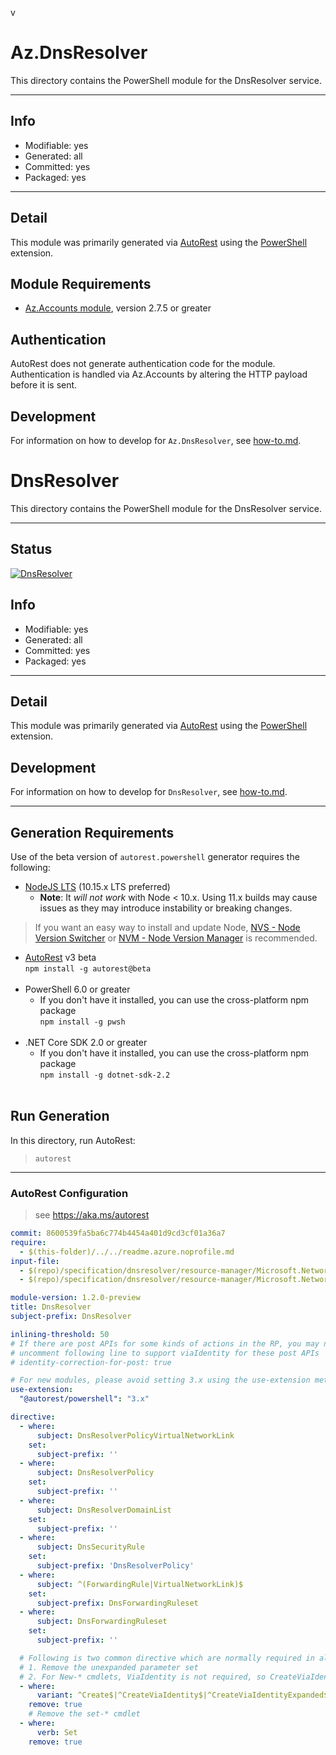 v

<!-- region Generated -->
# Az.DnsResolver
This directory contains the PowerShell module for the DnsResolver service.

---
## Info
- Modifiable: yes
- Generated: all
- Committed: yes
- Packaged: yes

---
## Detail
This module was primarily generated via [AutoRest](https://github.com/Azure/autorest) using the [PowerShell](https://github.com/Azure/autorest.powershell) extension.

## Module Requirements
- [Az.Accounts module](https://www.powershellgallery.com/packages/Az.Accounts/), version 2.7.5 or greater

## Authentication
AutoRest does not generate authentication code for the module. Authentication is handled via Az.Accounts by altering the HTTP payload before it is sent.

## Development
For information on how to develop for `Az.DnsResolver`, see [how-to.md](how-to.md).
<!-- endregion -->

<!-- region Generated -->
# DnsResolver
This directory contains the PowerShell module for the DnsResolver service.

---
## Status
[![DnsResolver](https://img.shields.io/powershellgallery/v/DnsResolver.svg?style=flat-square&label=DnsResolver "DnsResolver")](https://www.powershellgallery.com/packages/DnsResolver/)

## Info
- Modifiable: yes
- Generated: all
- Committed: yes
- Packaged: yes

---
## Detail
This module was primarily generated via [AutoRest](https://github.com/Azure/autorest) using the [PowerShell](https://github.com/Azure/autorest.powershell) extension.

## Development
For information on how to develop for `DnsResolver`, see [how-to.md](how-to.md).

---
## Generation Requirements
Use of the beta version of `autorest.powershell` generator requires the following:
- [NodeJS LTS](https://nodejs.org) (10.15.x LTS preferred)
  - **Note**: It *will not work* with Node < 10.x. Using 11.x builds may cause issues as they may introduce instability or breaking changes.
> If you want an easy way to install and update Node, [NVS - Node Version Switcher](../nodejs/installing-via-nvs.md) or [NVM - Node Version Manager](../nodejs/installing-via-nvm.md) is recommended.
- [AutoRest](https://aka.ms/autorest) v3 beta <br>`npm install -g autorest@beta`<br>&nbsp;
- PowerShell 6.0 or greater
  - If you don't have it installed, you can use the cross-platform npm package <br>`npm install -g pwsh`<br>&nbsp;
- .NET Core SDK 2.0 or greater
  - If you don't have it installed, you can use the cross-platform npm package <br>`npm install -g dotnet-sdk-2.2`<br>&nbsp;

## Run Generation
In this directory, run AutoRest:
> `autorest`

---
### AutoRest Configuration
> see https://aka.ms/autorest

``` yaml
commit: 8600539fa5ba6c774b4454a401d9cd3cf01a36a7
require:
  - $(this-folder)/../../readme.azure.noprofile.md
input-file:
  - $(repo)/specification/dnsresolver/resource-manager/Microsoft.Network/stable/2025-05-01/dnsresolver.json
  - $(repo)/specification/dnsresolver/resource-manager/Microsoft.Network/stable/2025-05-01/dnsresolverpolicy.json

module-version: 1.2.0-preview
title: DnsResolver
subject-prefix: DnsResolver

inlining-threshold: 50
# If there are post APIs for some kinds of actions in the RP, you may need to
# uncomment following line to support viaIdentity for these post APIs
# identity-correction-for-post: true

# For new modules, please avoid setting 3.x using the use-extension method and instead, use 4.x as the default option
use-extension:
  "@autorest/powershell": "3.x"

directive:
  - where:
      subject: DnsResolverPolicyVirtualNetworkLink
    set:
      subject-prefix: ''
  - where:
      subject: DnsResolverPolicy
    set:
      subject-prefix: ''
  - where:
      subject: DnsResolverDomainList
    set:
      subject-prefix: ''
  - where:
      subject: DnsSecurityRule
    set:
      subject-prefix: 'DnsResolverPolicy'
  - where:
      subject: ^(ForwardingRule|VirtualNetworkLink)$
    set:
      subject-prefix: DnsForwardingRuleset
  - where:
      subject: DnsForwardingRuleset
    set:
      subject-prefix: ''

  # Following is two common directive which are normally required in all the RPs
  # 1. Remove the unexpanded parameter set
  # 2. For New-* cmdlets, ViaIdentity is not required, so CreateViaIdentityExpanded is removed as well
  - where:
      variant: ^Create$|^CreateViaIdentity$|^CreateViaIdentityExpanded$|^Update$|^UpdateViaIdentity$
    remove: true
    # Remove the set-* cmdlet
  - where:
      verb: Set
    remove: true
```
